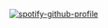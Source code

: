 
<!-- <h3> Hello word </h3> -->


	
<!-- <summary><b>Github Stats</b></summary> -->

<!-- [![github-stats](https://github-readme-stats.vercel.app/api?username=alfaroqi&show_icons=true&hide_border=true&theme=radical)](https://github-readme-stats.vercel.app/api?username=alfaroqi&show_icons=true&hide_border=true&theme=radical) -->

[![spotify-github-profile](https://spotify-github-profile.vercel.app/api/view?uid=31msqivu3efmlrp24qh7fjaj4uta&cover_image=true&theme=novatorem&show_offline=false&background_color=121212&interchange=false&bar_color=53b14f&bar_color_cover=false)](https://github.com/kittinan/spotify-github-profile)




